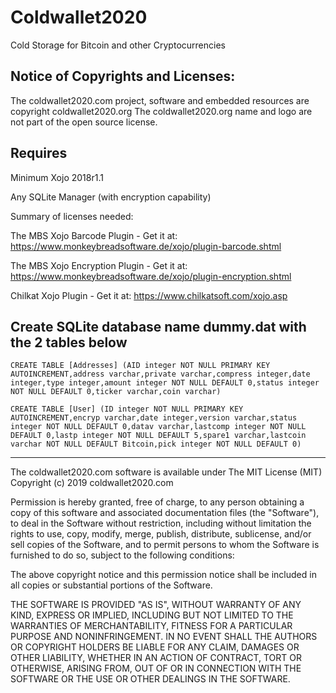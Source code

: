 # Coldwallet2020
Cold Storage for Bitcoin and other Cryptocurrencies

Notice of Copyrights and Licenses:
---------------------------------------
The coldwallet2020.com project, software and embedded resources are copyright coldwallet2020.org  The coldwallet2020.org name and logo are not part of the open source license.

Requires
---------------------------------------
Minimum Xojo 2018r1.1

Any SQLite Manager (with encryption capability)

Summary of licenses needed:

The MBS Xojo Barcode Plugin - Get it at: https://www.monkeybreadsoftware.de/xojo/plugin-barcode.shtml

The MBS Xojo Encryption Plugin - Get it at: https://www.monkeybreadsoftware.de/xojo/plugin-encryption.shtml

Chilkat Xojo Plugin - Get it at: https://www.chilkatsoft.com/xojo.asp

Create SQLite database name dummy.dat with the 2 tables below
---------------------------------------
```
CREATE TABLE [Addresses] (AID integer NOT NULL PRIMARY KEY AUTOINCREMENT,address varchar,private varchar,compress integer,date integer,type integer,amount integer NOT NULL DEFAULT 0,status integer NOT NULL DEFAULT 0,ticker varchar,coin varchar)
```
```
CREATE TABLE [User] (ID integer NOT NULL PRIMARY KEY AUTOINCREMENT,encryp varchar,date integer,version varchar,status integer NOT NULL DEFAULT 0,datav varchar,lastcomp integer NOT NULL DEFAULT 0,lastp integer NOT NULL DEFAULT 5,spare1 varchar,lastcoin varchar NOT NULL DEFAULT Bitcoin,pick integer NOT NULL DEFAULT 0)
```

---------------------------------------
The coldwallet2020.com software is available under The MIT License (MIT)
Copyright (c) 2019 coldwallet2020.com

Permission is hereby granted, free of charge, to any person obtaining a copy of this software and associated documentation files (the "Software"), to deal in the Software without restriction, including without limitation the rights to use, copy, modify, merge, publish, distribute, sublicense, and/or sell copies of the Software, and to permit persons to whom the Software is furnished to do so, subject to the following conditions:

The above copyright notice and this permission notice shall be included in all copies or substantial portions of the Software.

THE SOFTWARE IS PROVIDED "AS IS", WITHOUT WARRANTY OF ANY KIND, EXPRESS OR IMPLIED, INCLUDING BUT NOT LIMITED TO THE WARRANTIES OF MERCHANTABILITY, FITNESS FOR A PARTICULAR PURPOSE AND NONINFRINGEMENT. IN NO EVENT SHALL THE AUTHORS OR COPYRIGHT HOLDERS BE LIABLE FOR ANY CLAIM, DAMAGES OR OTHER LIABILITY, WHETHER IN AN ACTION OF CONTRACT, TORT OR OTHERWISE, ARISING FROM, OUT OF OR IN CONNECTION WITH THE SOFTWARE OR THE USE OR OTHER DEALINGS IN THE SOFTWARE.

